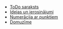   * [ToDo saraksts](ToDo.md)
  * [Idejas un ierosinājumi](Ideas.md)
  * [Numerācija ar punktiem](Numbering.md)
  * [Domuzīme](Dash.md)